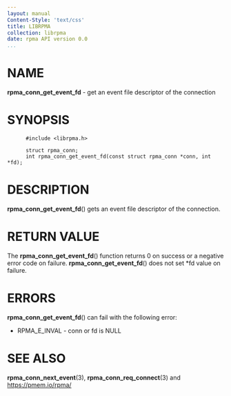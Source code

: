 ```yaml
---
layout: manual
Content-Style: 'text/css'
title: LIBRPMA
collection: librpma
date: rpma API version 0.0
...
```


[comment]: <> (SPDX-License-Identifier: BSD-3-Clause)
[comment]: <> (Copyright 2020, Intel Corporation)

NAME
====

**rpma\_conn\_get\_event\_fd** - get an event file descriptor of the
connection

SYNOPSIS
========

          #include <librpma.h>

          struct rpma_conn;
          int rpma_conn_get_event_fd(const struct rpma_conn *conn, int *fd);

DESCRIPTION
===========

**rpma\_conn\_get\_event\_fd**() gets an event file descriptor of the
connection.

RETURN VALUE
============

The **rpma\_conn\_get\_event\_fd**() function returns 0 on success or a
negative error code on failure. **rpma\_conn\_get\_event\_fd**() does
not set \*fd value on failure.

ERRORS
======

**rpma\_conn\_get\_event\_fd**() can fail with the following error:

-   RPMA\_E\_INVAL - conn or fd is NULL

SEE ALSO
========

**rpma\_conn\_next\_event**(3), **rpma\_conn\_req\_connect**(3) and
https://pmem.io/rpma/
